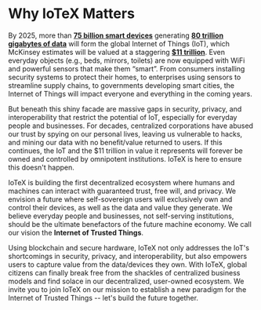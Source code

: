 # Why IoTeX Matters

By 2025, more than [**75 billion smart devices**](https://www.cisco.com/c/en/us/solutions/internet-of-things/future-of-iot.html) generating [**80 trillion gigabytes of data**](https://www.arrowcommunications.co.uk/iot-devices-to-generate-nearly-80-zettabytes-of-data-by-2025/) will form the global Internet of Things \(IoT\), which McKinsey estimates will be valued at a staggering [**$11 trillion**](https://www.mckinsey.com/featured-insights/internet-of-things/how-we-help-clients#:~:text=McKinsey's%20Global%20Institute%20predicts%20IoT,by%20reducing%20costs%20in%20operations.). Even everyday objects \(e.g., beds, mirrors, toilets\) are now equipped with WiFi and powerful sensors that make them “smart”. From consumers installing security systems to protect their homes, to enterprises using sensors to streamline supply chains, to governments developing smart cities, the Internet of Things will impact everyone and everything in the coming years.

But beneath this shiny facade are massive gaps in security, privacy, and interoperability that restrict the potential of IoT, especially for everyday people and businesses. For decades, centralized corporations have abused our trust by spying on our personal lives, leaving us vulnerable to hacks, and mining our data with no benefit/value returned to users. If this continues, the IoT and the $11 trillion in value it represents will forever be owned and controlled by omnipotent institutions. IoTeX is here to ensure this doesn't happen.

IoTeX is building the first decentralized ecosystem where humans and machines can interact with guaranteed trust, free will, and privacy. We envision a future where self-sovereign users will exclusively own and control their devices, as well as the data and value they generate. We believe everyday people and businesses, not self-serving institutions, should be the ultimate benefactors of the future machine economy. We call our vision the **Internet of Trusted Things**.

Using blockchain and secure hardware, IoTeX not only addresses the IoT's shortcomings in security, privacy, and interoperability, but also empowers users to capture value from the data/devices they own. With IoTeX, global citizens can finally break free from the shackles of centralized business models and find solace in our decentralized, user-owned ecosystem. We invite you to join IoTeX on our mission to establish a new paradigm for the Internet of Trusted Things -- let's build the future together.

